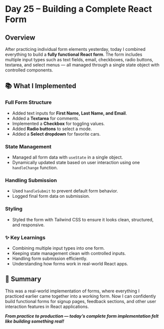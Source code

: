 # Day 25 – Building a Complete React Form

## Overview
After practicing individual form elements yesterday, today I combined everything to build a **fully functional React form**. The form includes multiple input types such as text fields, email, checkboxes, radio buttons, textarea, and select menus — all managed through a single state object with controlled components.

## 📚 What I Implemented

### Full Form Structure
- Added text inputs for **First Name, Last Name, and Email**.
- Added a **Textarea** for comments.
- Implemented a **Checkbox** for toggling values.
- Added **Radio buttons** to select a mode.
- Added a **Select dropdown** for favorite cars.

### State Management
- Managed all form data with `useState` in a single object.
- Dynamically updated state based on user interaction using one `handleChange` function.

### Handling Submission
- Used `handleSubmit` to prevent default form behavior.
- Logged final form data on submission.

### Styling
- Styled the form with Tailwind CSS to ensure it looks clean, structured, and responsive.

### ✨ Key Learnings
- Combining multiple input types into one form.
- Keeping state management clean with controlled inputs.
- Handling form submission efficiently.
- Understanding how forms work in real-world React apps.

## 🧠 Summary
This was a real-world implementation of forms, where everything I practiced earlier came together into a working form. Now I can confidently build functional forms for signup pages, feedback sections, and other user interaction features in React applications.

***From practice to production — today’s complete form implementation felt like building something real!***
